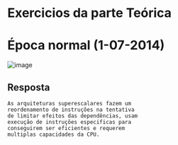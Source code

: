 # Exercicios da parte Teórica

# Época normal (1-07-2014)

![image](https://user-images.githubusercontent.com/12052283/85331647-09d99480-b4c6-11ea-906c-f6b74aa99d51.png)

## Resposta

    As arquiteturas superescalares fazem um
    reordenamento de instruções na tentativa
    de limitar efeitos das dependências, usam
    execução de instruções especificas para
    conseguirem ser eficientes e requerem
    multiplas capacidades da CPU.